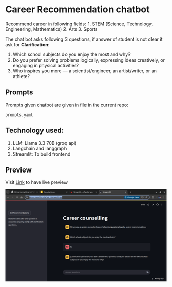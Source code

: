 # Career Recommendation chatbot

Recommend career in following fields:
    1. STEM (Science, Technology, Engineering, Mathematics)
    2. Arts
    3. Sports

The chat bot asks following 3 questions, if answer of student is not clear it ask for **Clarification**:

1. Which school subjects do you enjoy the most and why?
2. Do you prefer solving problems logically, expressing ideas creatively, or engaging in physical activities?
3. Who inspires you more — a scientist/engineer, an artist/writer, or an athlete?

## Prompts 
Prompts given chatbot are given in file in the current repo:
```
prompts.yaml
```
## Technology used:
1. LLM: Llama 3.3 70B (groq api)
2. Langchain and langgraph
3. Streamlit: To build frontend

## Preview
Visit [Link](https://career-counciller-chatbot-14.streamlit.app/) to have live preview

![alt text](images/preview.png)